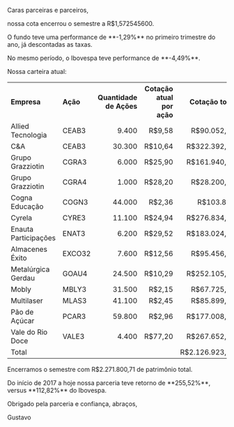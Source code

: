 <p>Caras parceiras e parceiros,</p>

<p>nossa cota encerrou o semestre a R$1,572545600.</p>

<p>O fundo teve uma performance de **-1,29%** no primeiro trimestre do ano, já descontadas as taxas.</p>

<p>No mesmo período, o Ibovespa teve performance de **-4,49%**.</p>

<p>Nossa carteira atual:</p>

<table cellspacing="0" cellpadding="10">
  <tr>
    <th align="left">Empresa</th>
    <th align="left">Ação</th>
    <th align="right">Quantidade de Ações</th>
    <th align="right">Cotação atual por ação</th>
    <th align="right">Cotação total</th>
  </tr>
  <tr>
    <td>Allied Tecnologia</td>
    <td>CEAB3</td>
    <td align="right">9.400</td>
    <td align="right">R$9,58</td>
    <td align="right">R$90.052,00</td>
  </tr>
  <tr>
    <td>C&A</td>
    <td>CEAB3</td>
    <td align="right">30.300</td>
    <td align="right">R$10,64</td>
    <td align="right">R$322.392,00</td>
  </tr>
  <tr>
    <td>Grupo Grazziotin</td>
    <td>CGRA3</td>
    <td align="right">6.000</td>
    <td align="right">R$25,90</td>
    <td align="right">R$161.940,00</td>
  </tr>
  <tr>
    <td>Grupo Grazziotin</td>
    <td>CGRA4</td>
    <td align="right">1.000</td>
    <td align="right">R$28,20</td>
    <td align="right">R$28.200,00</td>
  </tr>
  <tr>
    <td>Cogna Educação</td>
    <td>COGN3</td>
    <td align="right">44.000</td>
    <td align="right">R$2,36</td>
    <td align="right">R$103.840</td>
  </tr>
  <tr>
    <td>Cyrela</td>
    <td>CYRE3</td>
    <td align="right">11.100</td>
    <td align="right">R$24,94</td>
    <td align="right">R$276.834,00</td>
  </tr>
  <tr>
    <td>Enauta Participações</td>
    <td>ENAT3</td>
    <td align="right">6.200</td>
    <td align="right">R$29,52</td>
    <td align="right">R$183.024,00</td>
  </tr>
  <tr>
    <td>Almacenes Éxito</td>
    <td>EXCO32</td>
    <td align="right">7.600</td>
    <td align="right">R$12,56</td>
    <td align="right">R$95.456,00</td>
  </tr>
  <tr>
    <td>Metalúrgica Gerdau</td>
    <td>GOAU4</td>
    <td align="right">24.500</td>
    <td align="right">R$10,29</td>
    <td align="right">R$252.105,00</td>
  </tr>
  <tr>
    <td>Mobly</td>
    <td>MBLY3</td>
    <td align="right">31.500</td>
    <td align="right">R$2,15</td>
    <td align="right">R$67.725,00</td>
  </tr>
  <tr>
    <td>Multilaser</td>
    <td>MLAS3</td>
    <td align="right">41.100</td>
    <td align="right">R$2,45</td>
    <td align="right">R$85.899,00</td>
  </tr>
  <tr>
    <td>Pão de Açúcar</td>
    <td>PCAR3</td>
    <td align="right">59.800</td>
    <td align="right">R$2,96</td>
    <td align="right">R$177.008,00</td>
  </tr>
  <tr>
    <td>Vale do Rio Doce</td>
    <td>VALE3</td>
    <td align="right">4.400</td>
    <td align="right">R$77,20</td>
    <td align="right">R$267.652,00</td>
  </tr>
  <tr>
    <td>Total</td>
    <td>&nbsp;</td>
    <td align="right">&nbsp;</td>
    <td align="right">&nbsp;</td>
    <td align="right">R$2.126.923,00</td>
  </tr>
</table>

<p>Encerramos o semestre com R$2.271.800,71 de patrimônio total.</p>

<p>Do início de 2017 a hoje nossa parceria teve retorno de **255,52%**, versus **112,82%** do Ibovespa.</p>

<p>Obrigado pela parceria e confiança, abraços,</p>

<p>Gustavo</p>
<br>
<br>
<br>
<br>
<br>
<br>
<br>
<br>
<br>
